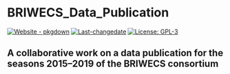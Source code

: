 
<!-- README.md is generated from README.Rmd. Please edit that file -->

# BRIWECS_Data_Publication

[![Website -
pkgdown](https://img.shields.io/badge/data-overview-blue)](https://tillrose.github.io/BRIWECS_Data_Publication/data_cleaning_and_overview.html)
[![Last-changedate](https://img.shields.io/badge/last%20change-2024--02--15-green.svg)](https://github.com/tillrose/BRIWECS_Data_Publication/commits/master)
[![License:
GPL-3](https://img.shields.io/badge/License-GPL3-orange)](https://www.r-project.org/Licenses/)

## A collaborative work on a data publication for the seasons 2015–2019 of the BRIWECS consortium
